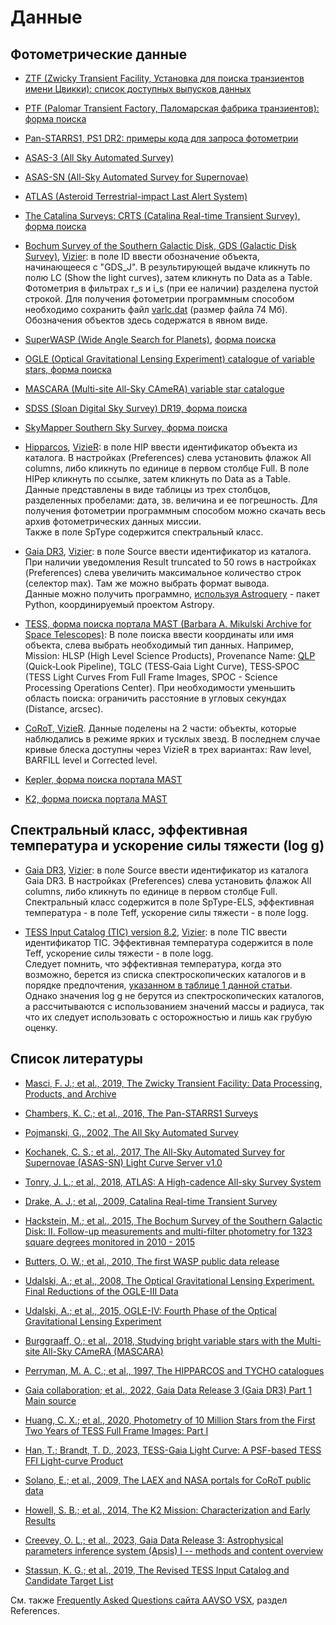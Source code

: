 # Данные

## Фотометрические данные

* [ZTF (Zwicky Transient Facility, Установка для поиска транзиентов имени Цвикки): список доступных выпусков данных](https://irsa.ipac.caltech.edu/cgi-bin/Gator/nph-scan?projshort=ZTF)
* [PTF (Palomar Transient Factory, Паломарская фабрика транзиентов): форма поиска](https://irsa.ipac.caltech.edu/cgi-bin/Gator/nph-dd)
* [Pan-STARRS1, PS1 DR2: примеры кода для запроса фотометрии](https://ps1images.stsci.edu/ps1_dr2_api.html)
* [ASAS-3 (All Sky Automated Survey)](https://www.astrouw.edu.pl/asas/?page=catalogues)
* [ASAS-SN (All-Sky Automated Survey for Supernovae)](https://asas-sn.osu.edu/)
* [ATLAS (Asteroid Terrestrial-impact Last Alert System)](https://fallingstar.com/)
* [The Catalina Surveys: CRTS (Catalina Real-time Transient Survey), форма поиска](http://nunuku.caltech.edu/cgi-bin/getcssconedb_priv.cgi)

* [Bochum Survey of the Southern Galactic Disk, GDS (Galactic Disk Survey)](https://vizier.cds.unistra.fr/viz-bin/VizieR?-source=J/AN/336/590),
  [Vizier](https://vizier.cds.unistra.fr/viz-bin/VizieR?-source=J/AN/336/590): в поле ID ввести обозначение объекта, начинающееся с "GDS_J". В результирующей выдаче кликнуть по полю LC (Show the light curves), затем кликнуть по Data as a Table. Фотометрия в фильтрах r_s и i_s (при ее наличии) разделена пустой строкой. Для получения фотометрии программным способом необходимо сохранить файл [varlc.dat](https://cdsarc.cds.unistra.fr/ftp/J/AN/336/590/varlc.dat.gz) (размер файла 74 Мб). Обозначения объектов здесь содержатся в явном виде.

* [SuperWASP (Wide Angle Search for Planets)](https://en.wikipedia.org/wiki/Wide_Angle_Search_for_Planets), [форма поиска](https://exoplanetarchive.ipac.caltech.edu/cgi-bin/TblSearch/nph-tblSearchInit?app=ExoTbls&config=superwasptimeseries)
* [OGLE (Optical Gravitational Lensing Experiment) catalogue of variable stars, форма поиска](https://ogledb.astrouw.edu.pl/~ogle/OCVS/catalog_query.php)
* [MASCARA (Multi-site All-Sky CAmeRA) variable star catalogue](https://home.strw.leidenuniv.nl/~burggraaff/MASCARA_variables/)
* [SDSS (Sloan Digital Sky Survey) DR19, форма поиска](https://skyserver.sdss.org/dr19/en/tools/search/radial.aspx)
* [SkyMapper Southern Sky Survey, форма поиска](https://skymapper.anu.edu.au/cone-search/)

* [Hipparcos](https://ui.adsabs.harvard.edu/abs/1997ESASP1200.....E),
  [VizieR](https://vizier.cds.unistra.fr/viz-bin/VizieR-3?-source=I/239/hip_main):
  в поле HIP ввести идентификатор объекта из каталога. В настройках (Preferences) слева установить флажок All columns, либо кликнуть по единице в первом столбце Full.
  В поле HIPep кликнуть по ссылке, затем кликнуть по Data as a Table. Данные представлены в виде таблицы из трех столбцов, разделенных пробелами: дата, зв. величина и ее погрешность. Для получения фотометрии программным способом можно скачать весь архив фотометрических данных миссии.  
  Также в поле SpType содержится спектральный класс.

* [Gaia DR3](https://ui.adsabs.harvard.edu/abs/2022yCat.1355....0G),
  [Vizier](https://vizier.cds.unistra.fr/viz-bin/VizieR-3?-source=I/355/epphot):
  в поле Source ввести идентификатор из каталога. При наличии уведомления Result truncated to 50 rows в настройках (Preferences) слева увеличить максимальное количество строк (селектор max). Там же можно выбрать формат вывода.  
  Данные можно получить программно, [используя Astroquery](https://astroquery.readthedocs.io/en/latest/vizier/vizier.html) - пакет Python, координируемый проектом Astropy.

* [TESS, форма поиска портала MAST (Barbara A. Mikulski Archive for Space Telescopes)](https://mast.stsci.edu/portal/Mashup/Clients/Mast/Portal.html):
  В поле поиска ввести координаты или имя объекта, слева выбрать необходимый тип данных. Например, Mission: HLSP (High Level Science Products), Provenance Name: [QLP](https://archive.stsci.edu/hlsp/qlp) (Quick‑Look Pipeline), TGLC (TESS‑Gaia Light Curve), TESS‑SPOC (TESS Light Curves From Full Frame Images, SPOC - Science Processing Operations Center). При необходимости уменьшить область поиска: ограничить расстояние в угловых секундах (Distance, arcsec).

* [CoRoT, VizieR](https://cdsarc.cds.unistra.fr/viz-bin/cat/B/corot). Данные поделены на 2 части: объекты, которые наблюдались в режиме ярких и тусклых звезд. В последнем случае кривые блеска доступны через VizieR в трех вариантах: Raw level, BARFILL level и Corrected level.
* [Kepler, форма поиска портала MAST](https://mast.stsci.edu/portal/Mashup/Clients/Mast/Portal.html)
* [K2, форма поиска портала MAST](https://mast.stsci.edu/portal/Mashup/Clients/Mast/Portal.html)

## Спектральный класс, эффективная температура и ускорение силы тяжести (log g)

* [Gaia DR3](https://ui.adsabs.harvard.edu/abs/2022yCat.1355....0G),
  [Vizier](https://vizier.cds.unistra.fr/viz-bin/VizieR-3?-source=I/355/paramp):
  в поле Source ввести идентификатор из каталога Gaia DR3. В настройках (Preferences) слева установить флажок All columns, либо кликнуть по единице в первом столбце Full. Спектральный класс содержится в поле SpType-ELS, эффективная температура - в поле Teff, ускорение силы тяжести - в поле logg.

* [TESS Input Catalog (TIC) version 8.2](https://ui.adsabs.harvard.edu/abs/2021arXiv210804778P),
  [Vizier](https://vizier.cds.unistra.fr/viz-bin/VizieR-3?-source=IV/39/tic82):
  в поле TIC ввести идентификатор TIC. Эффективная температура содержится в поле Teff, ускорение силы тяжести - в поле logg.  
  Следует помнить, что эффективная температура, когда это возможно, берется из списка спектроскопических каталогов и в порядке предпочтения, [указанном в таблице 1 данной статьи](https://ui.adsabs.harvard.edu/abs/2019AJ....158..138S).
  Однако значения log g не берутся из спектроскопических каталогов, а рассчитываются с использованием значений массы и радиуса, так что их следует использовать с осторожностью и лишь как грубую оценку.


## Список литературы

* [Masci, F. J.; et al., 2019, The Zwicky Transient Facility: Data Processing, Products, and Archive](https://ui.adsabs.harvard.edu/abs/2019PASP..131a8003M)
* [Chambers, K. C.; et al., 2016, The Pan-STARRS1 Surveys](https://ui.adsabs.harvard.edu/abs/2016arXiv161205560C)
* [Pojmanski, G., 2002, The All Sky Automated Survey](https://ui.adsabs.harvard.edu/abs/2002AcA....52..397P)
* [Kochanek, C. S.; et al., 2017, The All-Sky Automated Survey for Supernovae (ASAS-SN) Light Curve Server v1.0](https://ui.adsabs.harvard.edu/abs/2017PASP..129j4502K)
* [Tonry, J. L.; et al., 2018, ATLAS: A High-cadence All-sky Survey System](https://ui.adsabs.harvard.edu/abs/2018PASP..130f4505T)
* [Drake, A. J.; et al., 2009, Catalina Real-time Transient Survey](https://ui.adsabs.harvard.edu/abs/2009ApJ...696..870D)
* [Hackstein, M.; et al., 2015, The Bochum Survey of the Southern Galactic Disk: II. Follow-up measurements and multi-filter photometry for 1323 square degrees monitored in 2010 - 2015](https://ui.adsabs.harvard.edu/abs/2015AN....336..590H)
* [Butters, O. W.; et al., 2010, The first WASP public data release](https://ui.adsabs.harvard.edu/abs/2010A%26A...520L..10B)
* [Udalski, A.; et al., 2008, The Optical Gravitational Lensing Experiment. Final Reductions of the OGLE-III Data](https://ui.adsabs.harvard.edu/abs/2008AcA....58...69U)
* [Udalski, A.; et al., 2015, OGLE-IV: Fourth Phase of the Optical Gravitational Lensing Experiment](https://ui.adsabs.harvard.edu/abs/2015AcA....65....1U)
* [Burggraaff, O.; et al., 2018, Studying bright variable stars with the Multi-site All-Sky CAmeRA (MASCARA)](https://ui.adsabs.harvard.edu/abs/2018A%26A...617A..32B)

* [Perryman, M. A. C.; et al., 1997, The HIPPARCOS and TYCHO catalogues](https://ui.adsabs.harvard.edu/abs/1997HIP...C......0E)
* [Gaia collaboration; et al., 2022, Gaia Data Release 3 (Gaia DR3) Part 1 Main source](https://ui.adsabs.harvard.edu/abs/2022yCat.1355....0G)
* [Huang, C. X.; et al., 2020, Photometry of 10 Million Stars from the First Two Years of TESS Full Frame Images: Part I](https://ui.adsabs.harvard.edu/abs/2020RNAAS...4..204H)
* [Han, T.; Brandt, T. D., 2023, TESS-Gaia Light Curve: A PSF-based TESS FFI Light-curve Product](https://ui.adsabs.harvard.edu/abs/2023AJ....165...71H)
* [Solano, E.; et al., 2009, The LAEX and NASA portals for CoRoT public data](https://ui.adsabs.harvard.edu/abs/2009A&A...506..455S)
* [Howell, S. B.; et al., 2014, The K2 Mission: Characterization and Early Results](https://ui.adsabs.harvard.edu/abs/2014PASP..126..398H)

* [Creevey, O. L.; et al., 2023, Gaia Data Release 3: Astrophysical parameters inference system (Apsis) I -- methods and content overview](https://ui.adsabs.harvard.edu/abs/2023A&A...674A..26C)
* [Stassun, K. G.; et al., 2019, The Revised TESS Input Catalog and Candidate Target List](https://ui.adsabs.harvard.edu/abs/2019AJ....158..138S)


См. также [Frequently Asked Questions сайта AAVSO VSX](https://vsx.aavso.org/index.php?view=about.faq), раздел References.